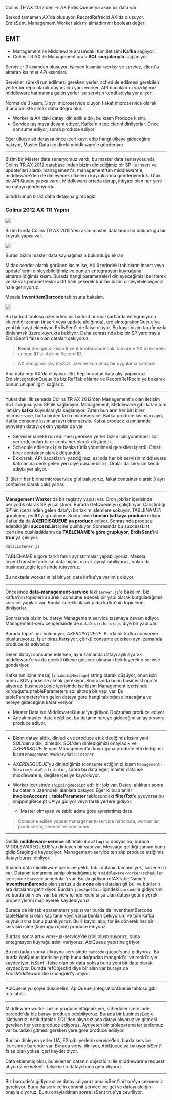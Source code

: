 Colins TR AX 2012'den -> AX Erdis Queue'ya akan bir data var.

Barkod tamamen AX'da oluşuyor. RecordRefrecId AX'da oluşuyor.
ErdisSent, Management Worker aldı mı almadım mı boolean değeri.

## EMT

- Management ile Middleware arasındaki tüm iletişimi **Kafka** sağlıyor.
- Colins TR AX ile Management arası **SQL sorgularıyla** sağlanıyor.

Servisler 3 kısımdan oluşuyor, işleyen kısımlar *worker* ve *service*, client'a aktaran kısımlar *API* kısımları.

Servisler sürekli run edilmesi gereken yerler, schedule edilmesi gerekilen yerler bir repo olarak düşünüldü yani worker, API bacaklarını yazdığımız middleware katmanına gelen yerler ise servisin kendi adıyla yer alıyor.

Normalde 3 kısım, 3 ayrı microservice oluyor. Fakat microservice olarak 3'ünü birlikte almak daha doğru olur.

- Worker'la AX'daki datayı dinledik aldık, bu kısım Produce kısmı,
- Service taşımaya devam ediyor, Kafka'nın topiclerini dinliyorlar. Önce consume ediyor, sonra produce ediyor

Eğer ülkeye ait dataysa önce içeri kayıt edip hangi ülkeye gideceğine bakıyor, Master Data ise direkt middleware'e gönderiyor

---

Bizim bir Master data senaryomuz vardı, bu master data senaryosunda Colins TR AX 2012 database'inden bizim dinlediğimiz bir SP ile insert ve update'leri alarak management'a, management'tan middleware'e, middleware'den de dinleyecek ülkelerin kuyruklarına gönderiyorduk. Ufak bir API Queue yapısı vardı. Middleware ortada durup, ihtiyacı olan her yere bu datayı gönderiyordu.

Şimdi bunun biraz daha detayına gireceğiz.

### Colins 2012 AX TR Yapısı

![](./assets/erdis.png)

Bizim burda Colins TR AX 2012'den akan master datalarımızın bulunduğu bir kuyruk yapısı var.

![](./assets/master_data_source.png)

Burası bizim master data kaynağımızın bulunduğu ekran.

Midax sender olarak görünen kısım ise, AX üzerindeki tabloların insert veya update'lerini dinleyebildiğimiz ve bunları entegrasyon kuyruğuna aktarabildiğimiz kısım. Burada hangi parametreleri dinleyeceğimizi belirterek ve _isErdis_ parametresini aktif hale çekerek bunları bizim dinleyebileceğimiz hale getiriyoruz.

Mesela **InventItemBarcode** tablosuna bakalım.

![](./assets/inventItemBarcode.png)

Bu barkod tablosu üzerindeki bir barkod normal şartlarda entegrasyona eklendiği zaman (insert veya update aldığında), erdisIntegrationQueue'ya yeni bir kayıt ekleniyor. ErdisSent'i de false oluyor. Bu kayıt bizim tarafımızda dinlenmek üzere kuyrukta bekliyor. Daha sonrasında biz bir SP yardımıyla ErdisSent'i false olan dataları çekiyoruz.

> **RecId** dediğimiz kısım InventItemBarcode'daki tablonun AX üzerindeki unique ID'si. Açılımı Record ID.

> AX dediğimiz şey msSQL üzerine kurulmuş bir uygulama katmanı.

Ana data hep AX'da oluşuyor. Biz hep buradan data alışı yapıyoruz. ErdisIntegrationQueue'da biz RefTableName ve RecordRefRecId'ye bakarak bunun unique'liğini sağlarız.

---

Yukarıdaki ilk şemada Colins TR AX 2012'den Management'a olan iletişim SQL sorgusu yani SP ile sağlanıyor. Management, Middleware gibi kalan tüm iletişim **kafka** kuyruklarıyla sağlanıyor. Zaten bunların her biri birer microservice, hatta birden fazla microservice. Kafka produce kısımları ayrı, Kafka consume kısımları ayrı birer servis. Kafka produce kısımlarında ayrıyeten datayı çeken yapılar da var.

- Servisler sürekli run edilmesi gereken yerler bizim için yönetmesi zor yerlerdi, onları birer container olarak düşündük.
- Schedule edilecek işler başka türlü yönetilmesi gerekilen işlerdi. Onları birer container olarak düşündük.
- Ek olarak, API bacaklarını yazdığımız, aslında her bir servisin middleware katmanına denk gelen yeri diye düşünebiliriz. Oralar da servisin kendi adıyla yer alıyor.

3'lülerin her birine microservice gibi bakıyoruz, fakat container olarak 3 ayrı container olarak çalışıyorlar.

---

**Management Worker**'da bir registry yapısı var. Cron job'lar içerisinde periyodik olarak SP'yi çalıştıyor. Burada GetQueue'yu çalıştırıyor. Çalıştırdığı SP'nin içerisinden gelen data'yı bir takım işlemlere sokuyor. TABLENAME'i grupluyor, recID'yi grupluyor. Sonrasında **bunları kafkaya produce** ediyor. Kafka'da da **AXERDISQUEUE'ya produce** ediyor. Sonrasında produce edebildiğini **successList** içine pushluyor. Sonrasında bu successList içerisine pushladıklarını da **TABLENAME'e göre grupluyor**, **ErdisSent**'ini **true**'ya çekiyor.

`dataListener.js`

TABLENAME'e göre farklı farklı ayrıştırmalar yapabiliyoruz. Mesela InventTransferTable ise data biçimi olarak ayrıştırabiliyoruz, onları da businessLogic içerisinde tutuyoruz.

Bu noktada worker'ın işi bitiyor, data kafka'ya verilmiş oluyor.

---

Öncesinde **data-management-service**'teki `server.js`'e bakalım. Biz kafka'nın topiclerini sürekli consume edecek bir yapı olarak kurguladığımız service yapıları var. Bunlar sürekli olarak gidip kafka'nın topiclerini dinliyorlar.

Sonrasında bizim bu datayı Management service taşımaya devam ediyor. Management-service içerisinde de `dataDistributor.js` diye bir yapı var.

Burada topic'imiz bulunuyor. _AXERDISQUEUE_. Burda bir kafka consumer oluşturuyoruz. İşler biraz karışıyor, çünkü consume ederken aynı zamanda produce da ediyoruz.

Gelen datayı consume ederken, aynı zamanda datayı ayıklayarak middleware'e ya da gerekli ülkeye gidecek olmasını belirleyerek o servise gönderiyor.

Kafka'nın içine mesaj (`incomingMessage`) string olarak düşüyor, onun için bunu JSON.parse ile almak gerekiyor. Sonrasında bunu businessLogic'e alıyoruz. businessLogic içerisinde ise bizim Management içerisinde kurduğumuz tableParameters adı altında bir yapı var. Bu tableParameters'tan gelen dataya göre hangi tablodan alınacağına ve nereye gideceğine karar veriyor.

- Master Data ise MiddlewareQueue'ya gidiyor. Doğrudan produce ediyor.
- Ancak master data değil ise, bu datanın nereye gideceğini anlayıp sonra produce ediyor.

---

- Bizim datayı aldık, dinledik ve produce ettik dediğimiz kısım yani SQL'den aldık, dinledik, SQL'den dinlediğimizi onayladık ve _AXERDISQUEUE_ yani Management'ın kuyruğuna produce etti dediğimiz kısım `Management-Worker/dataListener`

- _AXERDISQUEUE_'yu dinlediğimiz (consume ettiğimiz) kısım `Management-Service/dataDistributor`, sonra bu data eğer, master data ise middleware'e, değilse içeriye kaydoluyor.

- Worker içerisinde `shippingReceipt` adlı bir job var. Datayı aldıktan sonra bu datanın üzerindeki alanlara bakıyor. Eğer ki bu alanlar **invoiceAccount**'ı, **tableParameter** tablosundaki **filterTxt**'e uyuyorsa bu shippingReceipt UA'ya gidiyor veya farklı yerlere gidiyor.
  - Master olmayan ve tablo adına göre ayrıştırılmış data

> Consume edilen yapılar management-service haricinde, worker'lar producerlar, service'ler consumer.

---

Geldik **middleware-service** altındaki `dataStaging` dosyasına, burada MIDDLEWAREQUEUE'yu dinleyen bir yapı var. Message geldiği zaman bunu gidip Staging'e kaydediyor. Management-service'ten alıp produce ettiğimiz datayı burası dinliyor.

Şuanda data middleware içerisine geldi, tabii datanın tamamı yok, sadece izi var. Datanın tamamına sahip olmadığımız için `middleware-worker/scheduler` içerisinde `barcode` schedular'ı var. Bu da gidiyor refAXTableName'i **InventItemBarcode** olan status'u da **none** olan dataları git bul ve bunların ara datalarını getir diyor. Burdan `jobs/getData` içindeki `barcode`'a gidiyorum ve burda bir view var, bu view içinde recId'si şu olan datayı getir diyerek, propertylerini mapleyerek kaydediyoruz.

Burada da bir tableparameters yapısı var burda da InventItemBarcode tableName'si olan kaç tane kayıt varsa bunları çekiyorum ve tüm kafka kuyruklarına bunu pushluyoruz. Bu 4 kayıdı alıp, for ile dönerek her bir servisin içine (kuyruğun içine) produce ediyouz.

Burdan sonra artık wms-ua-service'de izini oluşturuyoruz, buna entegrasyon kuyruğu adını veriyoruz. ApiQueue yapısına giriyor.

Bu noktadan sonra Ukrayna servisinde `barcode` queue'suna gidiyoruz. Bu burda ApiQueue içerisine girip bunu doğrudan mongoId'si ve recId'siyle kaydediyor. isSent'i false olan bir data yoksa bunu yeni bir data olarak kaydediyor. Burada refObjectId diye bir alan var buraya da _ErdisMiddleware_'deki mongoId'yi atıyor.

---

ApiQueue'yu şöyle düşünelim, ApiQueue, IntegrationQueue tablosu gibi tutulabilir.

---

Middleware worker bizim produce ettiğimiz yer, scheduler içerisinde barcode'da biz burayı produce edebiliyoruz. Burada bir businessLogic işletiyoruz. Artık dataları SQL'den alıyoruz ana datayı alıyoruz ve gitmesi gereken her yere produce ediyoruz. Ayrıyeten bir tableparameter tablomuz var buradaki gitmesi gereken yere göre produce ediliyor.

Bunları dinleyen yerler UA, EG gibi yerlerin service'leri, burda service içerisinde barcode var. Burada veriyi dinliyor, ApiQueue'ya bakıyor isSent'i false olan yoksa içeri kaydet diyor.

Data eklenmiş oldu, bu eklenen datanın objectId'si ile middleware'e request atıyoruz ve isSent'i false ise o datayı bana getir diyoruz.

---

Biz barcode'a gidiyoruz ve datayı alıyoruz ama isSent'ini true'ya çekmemiz gerekiyor. Bunu da service'in commit service'ine gel ve datayı aldığını onayla diyoruz. Bunu onayladıktan sonra isSent true'ya çevriliyor.
